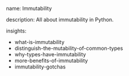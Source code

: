 name: Immutability

description: All about immutability in Python. 

insights:
  - what-is-immutability
  - distinguish-the-mutability-of-common-types
  - why-types-have-immutability
  - more-benefits-of-immutability
  - immutability-gotchas
 
